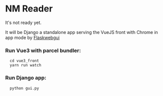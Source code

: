 # NM Reader

It's not ready yet.

It will be Django a standalone app serving the VueJS front with Chrome in app mode by [Flaskwebgui](https://github.com/ClimenteA/flaskwebgui)

### Run Vue3 with parcel bundler:
```
  cd vue3_front
  yarn run watch
```

### Run Django app:
```
  python gui.py
```